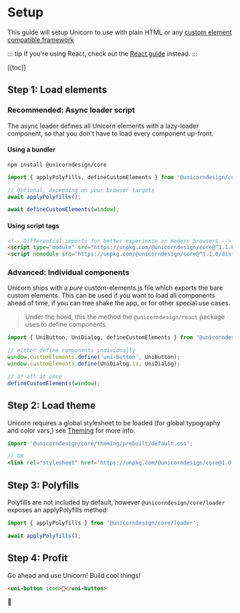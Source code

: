 # Setup

This guide will setup Unicorn to use with plain HTML or any
[custom element compatible framework](https://custom-elements-everywhere.com/)

::: tip
If you're using React, check out the [React guide](react.md) instead.
:::

[[toc]]

## Step  1: Load elements

### Recommended: Async loader script

The async loader defines all Unicorn elements with a lazy-loader component, so that
you don't have to load every component up-front.

#### Using a bundler
```shell
npm install @unicorndesign/core
```
```javascript
import { applyPolyfills, defineCustomElements } from '@unicorndesign/core/loader';

// Optional, depending on your browser targets 
await applyPolyfills();

await defineCustomElements(window);
```

#### Using script tags
```html
<!-- Differential imports for better experience on modern browsers -->
<script type="module" src="https://unpkg.com/@unicorndesign/core@^1.1.0/dist/unicorn/unicorn.esm.js"></script>
<script nomodule src="https://unpkg.com/@unicorndesign/core@^1.1.0/dist/cjs/unicorn.cjs.js"></script>
```

### Advanced: Individual components

Unicorn ships with a *pure* custom-elements.js file which exports the bare custom elements. This can be
used if you want to load all components ahead of time, if you can tree shake the app, or for other
special use cases.

> Under the hood, this the method the `@unicorndesign/react` package uses to define components.
>
```ts
import { UniButton, UniDialog, defineCustomElements } from '@unicorndesign/core/dist/custom-elements';

// either define components individually
window.customElements.define('uni-button', UniButton);
window.customElements.define(UniDialog.is, UniDialog);

// or all at once
defineCustomElements(window);
```

## Step 2: Load theme 
Unicorn requires a global stylesheet to be loaded (for global typography and color vars,) see [Theming](../theming.md)
for more info.

```jsx
import '@unicorndesign/core/theming/prebuilt/default.css';

// OR
<link rel="stylesheet" href="https://unpkg.com/@unicorndesign/core@1.0.0/theming/prebuilt/default.css">
```

## Step 3: Polyfills
Polyfills are not included by default, however `@unicorndesign/core/loader` exposes an applyPolyfills method:

```typescript
import { applyPolyfills } from '@unicorndesign/core/loader';

await applyPolyfills();
``` 

## Step 4: Profit
Go ahead and use Unicorn! Build cool things!

```html
<uni-button icon>🦄</uni-button>
```

<uni-button icon>🦄</uni-button>
